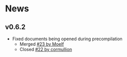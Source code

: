 
# News

## v0.6.2

- Fixed documents being opened during precompilation
    - Merged [#23 by Moelf](https://github.com/jakobjpeters/Typstry.jl/pull/23)
    - Closed [#22 by cormullion](https://github.com/jakobjpeters/Typstry.jl/issues/22)
